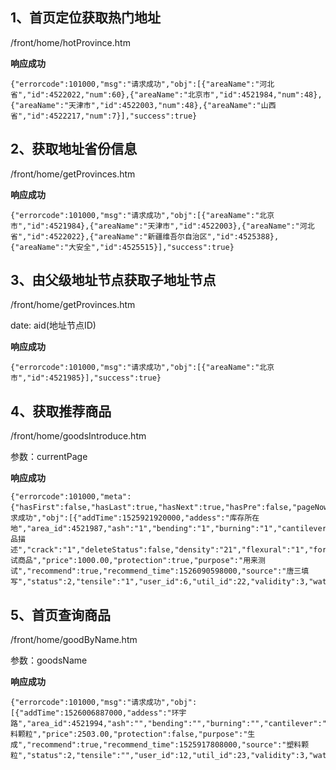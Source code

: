 ## 1、首页定位获取热门地址 ##

/front/home/hotProvince.htm

**响应成功**

    {"errorcode":101000,"msg":"请求成功","obj":[{"areaName":"河北省","id":4522022,"num":60},{"areaName":"北京市","id":4521984,"num":48},{"areaName":"天津市","id":4522003,"num":48},{"areaName":"山西省","id":4522217,"num":7}],"success":true}

## 2、获取地址省份信息 ##

/front/home/getProvinces.htm

**响应成功**

    {"errorcode":101000,"msg":"请求成功","obj":[{"areaName":"北京市","id":4521984},{"areaName":"天津市","id":4522003},{"areaName":"河北省","id":4522022},{"areaName":"新疆维吾尔自治区","id":4525388},{"areaName":"大安全","id":4525515}],"success":true}
## 3、由父级地址节点获取子地址节点 ##
/front/home/getProvinces.htm

date:
aid(地址节点ID)

**响应成功**

    {"errorcode":101000,"msg":"请求成功","obj":[{"areaName":"北京市","id":4521985}],"success":true}

## 4、获取推荐商品 ##

/front/home/goodsIntroduce.htm

参数：currentPage

**响应成功**

    {"errorcode":101000,"meta":{"hasFirst":false,"hasLast":true,"hasNext":true,"hasPre":false,"pageNow":1,"pageSize":10,"startPos":0,"totalCount":5,"totalPageCount":1},"msg":"请求成功","obj":[{"addTime":1525921920000,"addess":"库存所在地","area_id":4521987,"ash":"1","bending":"1","burning":"1","cantilever":"1","click":30,"cncl_num":false,"collect":0,"color_id":12,"content":"商品描述","crack":"1","deleteStatus":false,"density":"21","flexural":"1","form_id":18,"freely":"1","goodClass_id":7,"good_no":"GYZS07000010","good_self":false,"goods_main_photo_id":29,"goods_salenum":0,"id":1,"inventory":100,"lipolysis":"1","lockStatus":0,"memberLook":false,"name":"测试商品","price":1000.00,"protection":true,"purpose":"用来测试","recommend":true,"recommend_time":1526090598000,"source":"唐三填写","status":2,"tensile":"1","user_id":6,"util_id":22,"validity":3,"water":"1"}],"success":true}



## 5、首页查询商品 ##

/front/home/goodByName.htm

参数：goodsName

**响应成功**

    {"errorcode":101000,"msg":"请求成功","obj":[{"addTime":1526006887000,"addess":"环宇路","area_id":4521994,"ash":"","bending":"","burning":"","cantilever":"","click":2,"cncl_num":false,"collect":0,"color_id":2,"crack":"","deleteStatus":false,"density":"","flexural":"","form_id":17,"freely":"","goodClass_id":4,"good_no":"GYZS04000031","good_self":false,"goods_main_photo_id":57,"goods_salenum":0,"id":3,"inventory":1000,"lipolysis":"","lockStatus":0,"memberLook":false,"name":"塑料颗粒","price":2503.00,"protection":false,"purpose":"生成","recommend":true,"recommend_time":1525917808000,"source":"塑料颗粒","status":2,"tensile":"","user_id":12,"util_id":23,"validity":3,"water":""}],"success":true}




   